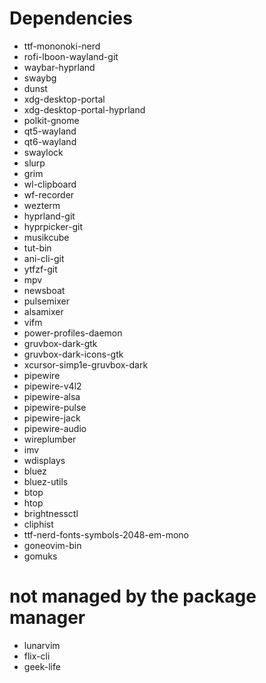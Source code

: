 # Dependencies
- ttf-mononoki-nerd
- rofi-lboon-wayland-git
- waybar-hyprland
- swaybg
- dunst
- xdg-desktop-portal
- xdg-desktop-portal-hyprland
- polkit-gnome
- qt5-wayland
- qt6-wayland
- swaylock
- slurp
- grim
- wl-clipboard
- wf-recorder
- wezterm
- hyprland-git
- hyprpicker-git
- musikcube
- tut-bin
- ani-cli-git
- ytfzf-git
- mpv
- newsboat
- pulsemixer
- alsamixer
- vifm
- power-profiles-daemon
- gruvbox-dark-gtk
- gruvbox-dark-icons-gtk
- xcursor-simp1e-gruvbox-dark
- pipewire
- pipewire-v4l2
- pipewire-alsa
- pipewire-pulse
- pipewire-jack
- pipewire-audio
- wireplumber
- imv
- wdisplays
- bluez
- bluez-utils
- btop
- htop
- brightnessctl
- cliphist
- ttf-nerd-fonts-symbols-2048-em-mono
- goneovim-bin
- gomuks

# not managed by the package manager
- lunarvim
- flix-cli
- geek-life
